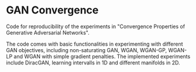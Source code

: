 # GAN Convergence

Code for reproducibility of the experiments in "Convergence Properties of Generative Adversarial Networks".

The code comes with basic functionalities in experimenting with different GAN objectives, including non-saturating GAN, WGAN, WGAN-GP, WGAN-LP and WGAN with simple gradient penalties. The implemented experiments include DiracGAN, learning intervalls in 1D and different manifolds in 2D.
